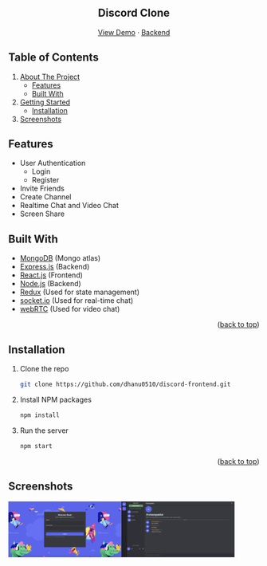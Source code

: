 <div id="top"></div>
<div align="center">
  <h2 align="center">Discord Clone</h2>
  <p align="center">
    <a href="https://discord-dhanu.netlify.app/" target="_blank">View Demo</a>
    ·
    <a href="https://github.com/dhanu0510/discord-backend" target="_blank">Backend</a>
  </p>
</div>

  <h2>Table of Contents</h2>
  <ol>
    <li>
      <a href="#about-the-project">About The Project</a>
      <ul>
        <li><a href="#features">Features</a></li>
        <li><a href="#built-with">Built With</a></li>
      </ul>
    </li>
    <li>
      <a href="#getting-started">Getting Started</a>
      <ul>
        <li><a href="#installation">Installation</a></li>
      </ul>
    </li>
    <li>
        <a href="#screenshots">Screenshots</a>
    </li>
  </ol>

## Features

- User Authentication
  - Login
  - Register
- Invite Friends
- Create Channel
- Realtime Chat and Video Chat
- Screen Share


## Built With

- [MongoDB](https://www.mongodb.com/) (Mongo atlas)
- [Express.js](https://expressjs.com/) (Backend)
- [React.js](https://reactjs.org/) (Frontend)
- [Node.js](https://nodejs.org/) (Backend)
- [Redux](https://redux.js.org/) (Used for state management)
- [socket.io](https://socket.io/) (Used for real-time chat)
- [webRTC](https://webrtc.org/) (Used for video chat)

<p align="right">(<a href="#top">back to top</a>)</p>

## Installation

1. Clone the repo
   ```sh
   git clone https://github.com/dhanu0510/discord-frontend.git
   ```
2. Install NPM packages
   ```sh
   npm install
   ```
3. Run the server
   ```sh
   npm start
   ```

<p align="right">(<a href="#top">back to top</a>)</p>

## Screenshots

<div style="display:flex;">
    <img src="Screenshots/first.png" width="45%">
    <br/>
    <img src="Screenshots/second.png" width="45%">
</div>
